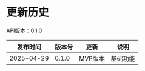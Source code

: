 # 更新历史 #

API版本：0.1.0

| 发布时间       | 版本号   | 更新    | 说明   |
|------------|-------|-------|------|
| 2025-04-29 | 0.1.0 | MVP版本 | 基础功能 |
